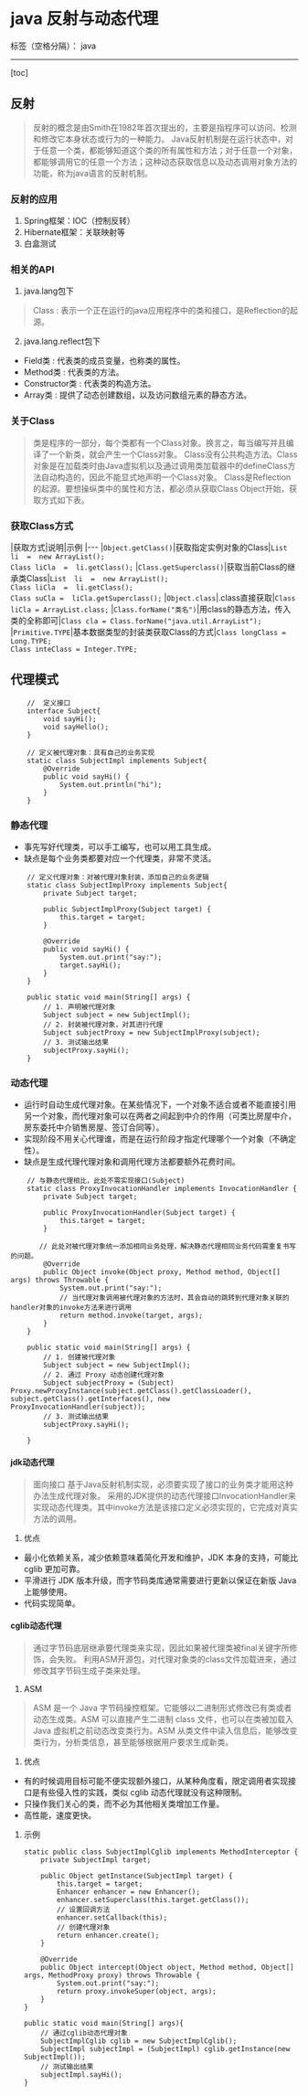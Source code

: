 ﻿# java 反射与动态代理

标签（空格分隔）： java

---

[toc]

## 反射
> 反射的概念是由Smith在1982年首次提出的，主要是指程序可以访问、检测和修改它本身状态或行为的一种能力。
> Java反射机制是在运行状态中，对于任意一个类，都能够知道这个类的所有属性和方法；对于任意一个对象，都能够调用它的任意一个方法；这种动态获取信息以及动态调用对象方法的功能，称为java语言的反射机制。

### 反射的应用
1. Spring框架：IOC（控制反转）
2. Hibernate框架：关联映射等
3. 白盒测试

### 相关的API
1. java.lang包下
> Class<T> : 表示一个正在运行的java应用程序中的类和接口，是Reflection的起源。
2. java.lang.reflect包下
- Field类 : 代表类的成员变量，也称类的属性。
- Method类 : 代表类的方法。
- Constructor类 : 代表类的构造方法。
- Array类 : 提供了动态创建数组，以及访问数组元素的静态方法。

### 关于Class<T>
> 类是程序的一部分，每个类都有一个Class对象。换言之，每当编写并且编译了一个新类，就会产生一个Class对象。
> Class没有公共构造方法。Class对象是在加载类时由Java虚拟机以及通过调用类加载器中的defineClass方法自动构造的，因此不能显式地声明一个Class对象。
> Class是Reflection的起源。要想操纵类中的属性和方法，都必须从获取Class  Object开始，获取方式如下表。

### 获取Class方式

|获取方式|说明|示例
|---
|`Object.getClass()`|获取指定实例对象的Class|`List  li  =  new ArrayList();`<br>`Class liCla  =  li.getClass();`
|`Class.getSuperclass()`|获取当前Class的继承类Class|`List  li  =  new ArrayList();`<br>`Class liCla  =  li.getClass();`<br>`Class suCla =  liCla.getSuperclass();`
|`Object.class`|.class直接获取|`Class liCla = ArrayList.class;`
|`Class.forName("类名")`|用class的静态方法，传入类的全称即可|`Class cla = Class.forName("java.util.ArrayList");`
|`Primitive.TYPE`|基本数据类型的封装类获取Class的方式|`Class longClass = Long.TYPE;`<br> `Class inteClass = Integer.TYPE;`

## 代理模式

```
    //  定义接口
    interface Subject{
        void sayHi();
        void sayHello();
    }
    
    // 定义被代理对象：具有自己的业务实现
    static class SubjectImpl implements Subject{
        @Override
        public void sayHi() {
            System.out.println("hi");
        }
    }
```

### 静态代理

- 事先写好代理类，可以手工编写，也可以用工具生成。
- 缺点是每个业务类都要对应一个代理类，非常不灵活。

```
    // 定义代理对象：对被代理对象封装，添加自己的业务逻辑
    static class SubjectImplProxy implements Subject{
        private Subject target;
        
        public SubjectImplProxy(Subject target) {
            this.target = target;
        }
        
        @Override
        public void sayHi() {
            System.out.print("say:");
            target.sayHi();
        }
    }

    public static void main(String[] args) {
        // 1. 声明被代理对象
        Subject subject = new SubjectImpl();
        // 2. 封装被代理对象，对其进行代理
        Subject subjectProxy = new SubjectImplProxy(subject);
        // 3. 测试输出结果
        subjectProxy.sayHi();
    }
```

### 动态代理

- 运行时自动生成代理对象。在某些情况下，一个对象不适合或者不能直接引用另一个对象，而代理对象可以在两者之间起到中介的作用（可类比房屋中介，房东委托中介销售房屋、签订合同等）。
- 实现阶段不用关心代理谁，而是在运行阶段才指定代理哪个一个对象（不确定性）。
- 缺点是生成代理代理对象和调用代理方法都要额外花费时间。

```
    // 与静态代理相比，此处不需实现接口(Subject)
    static class ProxyInvocationHandler implements InvocationHandler {
        private Subject target;

        public ProxyInvocationHandler(Subject target) {
            this.target = target;
        }

       // 此处对被代理对象统一添加相同业务处理，解决静态代理相同业务代码需重复书写的问题。
        @Override
        public Object invoke(Object proxy, Method method, Object[] args) throws Throwable {
            System.out.print("say:");
            // 当代理对象调用被代理对象的方法时，其会自动的跳转到代理对象关联的handler对象的invoke方法来进行调用
            return method.invoke(target, args);
        }
    }

    public static void main(String[] args) {
        // 1. 创建被代理对象
        Subject subject = new SubjectImpl();
        // 2. 通过 Proxy 动态创建代理对象
        Subject subjectProxy = (Subject) Proxy.newProxyInstance(subject.getClass().getClassLoader(), subject.getClass().getInterfaces(), new ProxyInvocationHandler(subject));
        // 3. 测试输出结果
        subjectProxy.sayHi();

    }
```

#### jdk动态代理
> 面向接口
> 基于Java反射机制实现，必须要实现了接口的业务类才能用这种办法生成代理对象。
> 采用的JDK提供的动态代理接口InvocationHandler来实现动态代理类。其中invoke方法是该接口定义必须实现的，它完成对真实方法的调用。

1. 优点
- 最小化依赖关系，减少依赖意味着简化开发和维护，JDK 本身的支持，可能比 cglib 更加可靠。
- 平滑进行 JDK 版本升级，而字节码类库通常需要进行更新以保证在新版 Java 上能够使用。
- 代码实现简单。

#### cglib动态代理
> 通过字节码底层继承要代理类来实现，因此如果被代理类被final关键字所修饰，会失败。
> 利用ASM开源包，对代理对象类的class文件加载进来，通过修改其字节码生成子类来处理。

1. ASM
> ASM 是一个 Java 字节码操控框架。它能够以二进制形式修改已有类或者动态生成类。ASM 可以直接产生二进制 class 文件，也可以在类被加载入 Java 虚拟机之前动态改变类行为。ASM 从类文件中读入信息后，能够改变类行为，分析类信息，甚至能够根据用户要求生成新类。

1. 优点
- 有的时候调用目标可能不便实现额外接口，从某种角度看，限定调用者实现接口是有些侵入性的实践，类似 cglib 动态代理就没有这种限制。
- 只操作我们关心的类，而不必为其他相关类增加工作量。
- 高性能，速度更快。

1. 示例

    ```
    static public class SubjectImplCglib implements MethodInterceptor {
        private SubjectImpl target;

        public Object getInstance(SubjectImpl target) {
            this.target = target;
            Enhancer enhancer = new Enhancer();
            enhancer.setSuperclass(this.target.getClass());
            // 设置回调方法
            enhancer.setCallback(this);
            // 创建代理对象
            return enhancer.create();
        }

        @Override
        public Object intercept(Object object, Method method, Object[] args, MethodProxy proxy) throws Throwable {
            System.out.print("say:");
            return proxy.invokeSuper(object, args);
        }
    }
    
    public static void main(String[] args){
        // 通过cglib动态代理对象
        SubjectImplCglib cglib = new SubjectImplCglib();
        SubjectImpl subjectImpl = (SubjectImpl) cglib.getInstance(new SubjectImpl());
        // 测试输出结果
        subjectImpl.sayHi();
    }
    ```









